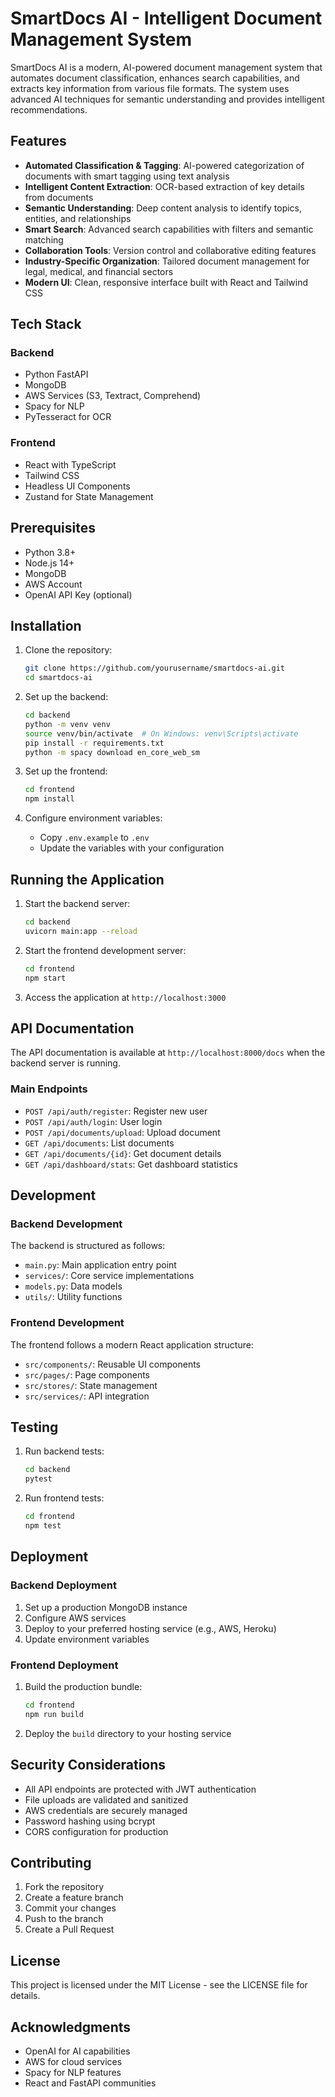 # SmartDocs AI - Intelligent Document Management System

SmartDocs AI is a modern, AI-powered document management system that automates document classification, enhances search capabilities, and extracts key information from various file formats. The system uses advanced AI techniques for semantic understanding and provides intelligent recommendations.

## Features

- **Automated Classification & Tagging**: AI-powered categorization of documents with smart tagging using text analysis
- **Intelligent Content Extraction**: OCR-based extraction of key details from documents
- **Semantic Understanding**: Deep content analysis to identify topics, entities, and relationships
- **Smart Search**: Advanced search capabilities with filters and semantic matching
- **Collaboration Tools**: Version control and collaborative editing features
- **Industry-Specific Organization**: Tailored document management for legal, medical, and financial sectors
- **Modern UI**: Clean, responsive interface built with React and Tailwind CSS

## Tech Stack

### Backend
- Python FastAPI
- MongoDB
- AWS Services (S3, Textract, Comprehend)
- Spacy for NLP
- PyTesseract for OCR

### Frontend
- React with TypeScript
- Tailwind CSS
- Headless UI Components
- Zustand for State Management

## Prerequisites

- Python 3.8+
- Node.js 14+
- MongoDB
- AWS Account
- OpenAI API Key (optional)

## Installation

1. Clone the repository:
   ```bash
   git clone https://github.com/yourusername/smartdocs-ai.git
   cd smartdocs-ai
   ```

2. Set up the backend:
   ```bash
   cd backend
   python -m venv venv
   source venv/bin/activate  # On Windows: venv\Scripts\activate
   pip install -r requirements.txt
   python -m spacy download en_core_web_sm
   ```

3. Set up the frontend:
   ```bash
   cd frontend
   npm install
   ```

4. Configure environment variables:
   - Copy `.env.example` to `.env`
   - Update the variables with your configuration

## Running the Application

1. Start the backend server:
   ```bash
   cd backend
   uvicorn main:app --reload
   ```

2. Start the frontend development server:
   ```bash
   cd frontend
   npm start
   ```

3. Access the application at `http://localhost:3000`

## API Documentation

The API documentation is available at `http://localhost:8000/docs` when the backend server is running.

### Main Endpoints

- `POST /api/auth/register`: Register new user
- `POST /api/auth/login`: User login
- `POST /api/documents/upload`: Upload document
- `GET /api/documents`: List documents
- `GET /api/documents/{id}`: Get document details
- `GET /api/dashboard/stats`: Get dashboard statistics

## Development

### Backend Development

The backend is structured as follows:
- `main.py`: Main application entry point
- `services/`: Core service implementations
- `models.py`: Data models
- `utils/`: Utility functions

### Frontend Development

The frontend follows a modern React application structure:
- `src/components/`: Reusable UI components
- `src/pages/`: Page components
- `src/stores/`: State management
- `src/services/`: API integration

## Testing

1. Run backend tests:
   ```bash
   cd backend
   pytest
   ```

2. Run frontend tests:
   ```bash
   cd frontend
   npm test
   ```

## Deployment

### Backend Deployment

1. Set up a production MongoDB instance
2. Configure AWS services
3. Deploy to your preferred hosting service (e.g., AWS, Heroku)
4. Update environment variables

### Frontend Deployment

1. Build the production bundle:
   ```bash
   cd frontend
   npm run build
   ```
2. Deploy the `build` directory to your hosting service

## Security Considerations

- All API endpoints are protected with JWT authentication
- File uploads are validated and sanitized
- AWS credentials are securely managed
- Password hashing using bcrypt
- CORS configuration for production

## Contributing

1. Fork the repository
2. Create a feature branch
3. Commit your changes
4. Push to the branch
5. Create a Pull Request

## License

This project is licensed under the MIT License - see the LICENSE file for details.

## Acknowledgments

- OpenAI for AI capabilities
- AWS for cloud services
- Spacy for NLP features
- React and FastAPI communities 